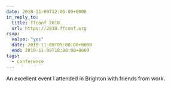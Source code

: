 ```yaml
---
date: 2018-11-09T12:00:00+0000
in_reply_to:
  title: ffconf 2018
  url: https://2018.ffconf.org
rsvp:
  value: "yes"
  date: 2018-11-09T09:00:00+0000
  end: 2018-11-09T18:00:00+0000
tags:
  - conference
---
```


An excellent event I attended in Brighton with friends from work.
